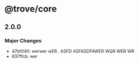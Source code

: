 # @trove/core

## 2.0.0

### Major Changes

- 47bf040: werwer wER . ASFD ASFASDFAWER WQR WER WR
- 837ffcb: wer
